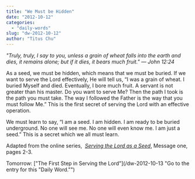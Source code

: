 ```yaml
---
title: "We Must be Hidden"
date: "2012-10-12"
categories: 
  - "daily-words"
slug: "dw-2012-10-12"
author: "Titus Chu"
---
```


_"_Truly, truly, I say to you, unless a grain of wheat falls into the earth and dies, it remains alone; but if it dies, it bears much fruit."_ — John 12:24_

As a seed, we must be hidden, which means that we must be buried. If we want to serve the Lord effectively, He will tell us, “I was a grain of wheat. I buried Myself and died. Eventually, I bore much fruit. A servant is not greater than his master. Do you want to serve Me? Then the path I took is the path you must take. The way I followed the Father is the way that you must follow Me.” This is the first secret of serving the Lord with an effective operation.

We must learn to say, “I am a seed. I am hidden. I am ready to be buried underground. No one will see me. No one will even know me. I am just a seed.” This is a secret which we all must learn.

Adapted from the online series,  _[Serving the Lord as a Seed](/articles-serving-0007 "Go to the listing for this series of articles.")_, Message one, pages 2-3.

Tomorrow: ["The First Step in Serving the Lord"](/dw-2012-10-13 "Go to the entry for this "Daily Word."")
